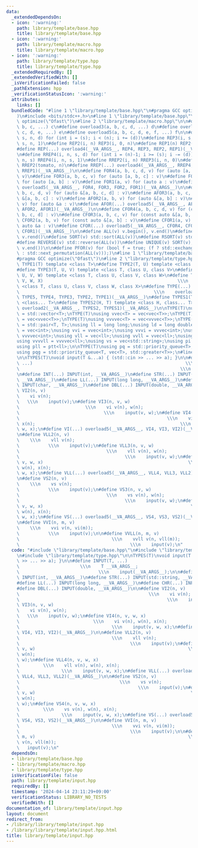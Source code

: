 ```yaml
---
data:
  _extendedDependsOn:
  - icon: ':warning:'
    path: library/template/base.hpp
    title: library/template/base.hpp
  - icon: ':warning:'
    path: library/template/macro.hpp
    title: library/template/macro.hpp
  - icon: ':warning:'
    path: library/template/type.hpp
    title: library/template/type.hpp
  _extendedRequiredBy: []
  _extendedVerifiedWith: []
  _isVerificationFailed: false
  _pathExtension: hpp
  _verificationStatusIcon: ':warning:'
  attributes:
    links: []
  bundledCode: "#line 1 \"library/template/base.hpp\"\n#pragma GCC optimize(\"Ofast\"\
    )\n#include <bits/stdc++.h>\n#line 1 \"library/template/base.hpp\"\n#pragma GCC\
    \ optimize(\"Ofast\")\n#line 2 \"library/template/macro.hpp\"\n\n#define overload2(a,\
    \ b, c, ...) c\n#define overload3(a, b, c, d, ...) d\n#define overload4(a, b,\
    \ c, d, e, ...) e\n#define overload5(a, b, c, d, e, f, ...) f\n\n#define REP4(i,\
    \ s, n, d) for (int i = (s); i < (n); i += (d))\n#define REP3(i, s, n) REP4(i,\
    \ s, n, 1)\n#define REP2(i, n) REP3(i, 0, n)\n#define REP1(n) REP2(tomato, n)\n\
    #define REP(...) overload4(__VA_ARGS__, REP4, REP3, REP2, REP1)(__VA_ARGS__)\n\
    \n#define RREP4(i, n, s, d) for (int i = (n)-1; i >= (s); i -= (d))\n#define RREP3(i,\
    \ n, s) RREP4(i, n, s, 1)\n#define RREP2(i, n) RREP3(i, n, 0)\n#define RREP1(n)\
    \ RREP2(tomato, n)\n#define RREP(...) overload4(__VA_ARGS__, RREP4, RREP3, RREP2,\
    \ RREP1)(__VA_ARGS__)\n\n#define FOR4(a, b, c, d, v) for (auto [a, b, c, d] :\
    \ v)\n#define FOR3(a, b, c, v) for (auto [a, b, c] : v)\n#define FOR2(a, b, v)\
    \ for (auto [a, b] : v)\n#define FOR1(a, v) for (auto a : v)\n#define FOR(...)\
    \ overload5(__VA_ARGS__, FOR4, FOR3, FOR2, FOR1)(__VA_ARGS__)\n\n#define AFOR4(a,\
    \ b, c, d, v) for (auto &[a, b, c, d] : v)\n#define AFOR3(a, b, c, v) for (auto\
    \ &[a, b, c] : v)\n#define AFOR2(a, b, v) for (auto &[a, b] : v)\n#define AFOR1(a,\
    \ v) for (auto &a : v)\n#define AFOR(...) overload5(__VA_ARGS__, AFOR4, AFOR3,\
    \ AFOR2, AFOR1)(__VA_ARGS__)\n\n#define CFOR4(a, b, c, d, v) for (const auto &[a,\
    \ b, c, d] : v)\n#define CFOR3(a, b, c, v) for (const auto &[a, b, c] : v)\n#define\
    \ CFOR2(a, b, v) for (const auto &[a, b] : v)\n#define CFOR1(a, v) for (const\
    \ auto &a : v)\n#define CFOR(...) overload5(__VA_ARGS__, CFOR4, CFOR3, CFOR2,\
    \ CFOR1)(__VA_ARGS__)\n\n#define ALL(v) v.begin(), v.end()\n#define RALL(v) v.rbegin(),\
    \ v.rend()\n#define SORT(v) std::sort(ALL(v))\n#define RSORT(v) std::sort(RALL(v))\n\
    #define REVERSE(v) std::reverse(ALL(v))\n#define UNIQUE(v) SORT(v), v.erase(std::unique(ALL(v)),\
    \ v.end())\n\n#define PFOR(v) for (bool f = true; (f ? std::exchange(f, false)\
    \ : std::next_permutation(ALL(v)));)\n#line 1 \"library/template/base.hpp\"\n\
    #pragma GCC optimize(\"Ofast\")\n#line 2 \"library/template/type.hpp\"\n\n#define\
    \ TYPE1(T) template <class T>\n#define TYPE2(T, U) template <class T, class U>\n\
    #define TYPE3(T, U, V) template <class T, class U, class V>\n#define TYPE4(T,\
    \ U, V, W) template <class T, class U, class V, class W>\n#define TYPE5(T, U,\
    \ V, W, X)                                                   \\\n    template\
    \ <class T, class U, class V, class W, class X>\n#define TYPE(...)           \
    \                                                   \\\n    overload5(__VA_ARGS__,\
    \ TYPE5, TYPE4, TYPE3, TYPE2, TYPE1)(__VA_ARGS__)\n#define TYPES1(T) template\
    \ <class... T>\n#define TYPES2(H, T) template <class H, class... T>\n#define TYPES(...)\
    \ overload2(__VA_ARGS__, TYPES2, TYPES1)(__VA_ARGS__)\n\nTYPE(T)\nusing vec<T>\
    \ = std::vector<T>;\nTYPE(T)\nusing vvec<T> = vec<vec<T>>;\nTYPE(T)\nusing vvvec<T>\
    \ = vec<vvec<T>>;\nTYPE(T)\nusing vvvvec<T> = vec<vvvec<T>>;\nTYPE(T)\nusing ptt<T>\
    \ = std::pair<T, T>;\nusing ll = long long;\nusing ld = long double;\nusing vi\
    \ = vec<int>;\nusing vvi = vvec<int>;\nusing vvvi = vvvec<int>;\nusing vvvvi =\
    \ vvvvec<int>;\nusing vll = vec<ll>;\nusing vvll = vvec<ll>;\nusing vvvll = vvvec<ll>;\n\
    using vvvvll = vvvvec<ll>;\nusing vs = vec<std::string>;\nusing pi = ptt<int>;\n\
    using pll = ptt<ll>;\n\nTYPE(T)\nusing pq = std::priority_queue<T>;\nTYPE(T)\n\
    using pqg = std::priority_queue<T, vec<T>, std::greater<T>>;\n#line 4 \"library/template/input.hpp\"\
    \n\nTYPES(T)\nvoid input(T &...a) { (std::cin >> ... >> a); }\n\n#define INPUT(T,\
    \ ...)                                                          \\\n    T __VA_ARGS__;\
    \                                                             \\\n    input(__VA_ARGS__);\n\
    \n#define INT(...) INPUT(int, __VA_ARGS__)\n#define STR(...) INPUT(std::string,\
    \ __VA_ARGS__)\n#define LL(...) INPUT(long long, __VA_ARGS__)\n#define CHR(...)\
    \ INPUT(char, __VA_ARGS__)\n#define DBL(...) INPUT(double, __VA_ARGS__)\n\n#define\
    \ VI2(n, v)                                                              \\\n\
    \    vi v(n);                                                                \
    \   \\\n    input(v);\n#define VI3(n, v, w)                                  \
    \                         \\\n    vi v(n), w(n);                             \
    \                                \\\n    input(v, w);\n#define VI4(n, v, w, x)\
    \                                                        \\\n    vi v(n), w(n),\
    \ x(n);                                                       \\\n    input(v,\
    \ w, x);\n#define VI(...) overload5(__VA_ARGS__, VI4, VI3, VI2)(__VA_ARGS__)\n\
    \n#define VLL2(n, v)                                                         \
    \    \\\n    vll v(n);                                                       \
    \           \\\n    input(v);\n#define VLL3(n, v, w)                         \
    \                                 \\\n    vll v(n), w(n);                    \
    \                                        \\\n    input(v, w);\n#define VLL4(n,\
    \ v, w, x)                                                       \\\n    vll v(n),\
    \ w(n), x(n);                                                      \\\n    input(v,\
    \ w, x);\n#define VLL(...) overload5(__VA_ARGS__, VLL4, VLL3, VLL2)(__VA_ARGS__)\n\
    \n#define VS2(n, v)                                                          \
    \    \\\n    vs v(n);                                                        \
    \           \\\n    input(v);\n#define VS3(n, v, w)                          \
    \                                 \\\n    vs v(n), w(n);                     \
    \                                        \\\n    input(v, w);\n#define VS4(n,\
    \ v, w, x)                                                        \\\n    vs v(n),\
    \ w(n), x(n);                                                       \\\n    input(v,\
    \ w, x);\n#define VS(...) overload5(__VA_ARGS__, VS4, VS3, VS2)(__VA_ARGS__)\n\
    \n#define VVI(n, m, v)                                                       \
    \    \\\n    vvi v(n, vi(m));                                                \
    \           \\\n    input(v);\n\n#define VVLL(n, m, v)                       \
    \                                   \\\n    vvll v(n, vll(m));               \
    \                                          \\\n    input(v);\n"
  code: "#include \"library/template/base.hpp\"\n#include \"library/template/macro.hpp\"\
    \n#include \"library/template/type.hpp\"\n\nTYPES(T)\nvoid input(T &...a) { (std::cin\
    \ >> ... >> a); }\n\n#define INPUT(T, ...)                                   \
    \                       \\\n    T __VA_ARGS__;                               \
    \                              \\\n    input(__VA_ARGS__);\n\n#define INT(...)\
    \ INPUT(int, __VA_ARGS__)\n#define STR(...) INPUT(std::string, __VA_ARGS__)\n\
    #define LL(...) INPUT(long long, __VA_ARGS__)\n#define CHR(...) INPUT(char, __VA_ARGS__)\n\
    #define DBL(...) INPUT(double, __VA_ARGS__)\n\n#define VI2(n, v)             \
    \                                                 \\\n    vi v(n);           \
    \                                                        \\\n    input(v);\n#define\
    \ VI3(n, v, w)                                                           \\\n\
    \    vi v(n), w(n);                                                          \
    \   \\\n    input(v, w);\n#define VI4(n, v, w, x)                            \
    \                            \\\n    vi v(n), w(n), x(n);                    \
    \                                   \\\n    input(v, w, x);\n#define VI(...) overload5(__VA_ARGS__,\
    \ VI4, VI3, VI2)(__VA_ARGS__)\n\n#define VLL2(n, v)                          \
    \                                   \\\n    vll v(n);                        \
    \                                          \\\n    input(v);\n#define VLL3(n,\
    \ v, w)                                                          \\\n    vll v(n),\
    \ w(n);                                                            \\\n    input(v,\
    \ w);\n#define VLL4(n, v, w, x)                                              \
    \         \\\n    vll v(n), w(n), x(n);                                      \
    \                \\\n    input(v, w, x);\n#define VLL(...) overload5(__VA_ARGS__,\
    \ VLL4, VLL3, VLL2)(__VA_ARGS__)\n\n#define VS2(n, v)                        \
    \                                      \\\n    vs v(n);                      \
    \                                             \\\n    input(v);\n#define VS3(n,\
    \ v, w)                                                           \\\n    vs v(n),\
    \ w(n);                                                             \\\n    input(v,\
    \ w);\n#define VS4(n, v, w, x)                                               \
    \         \\\n    vs v(n), w(n), x(n);                                       \
    \                \\\n    input(v, w, x);\n#define VS(...) overload5(__VA_ARGS__,\
    \ VS4, VS3, VS2)(__VA_ARGS__)\n\n#define VVI(n, m, v)                        \
    \                                   \\\n    vvi v(n, vi(m));                 \
    \                                          \\\n    input(v);\n\n#define VVLL(n,\
    \ m, v)                                                          \\\n    vvll\
    \ v(n, vll(m));                                                         \\\n \
    \   input(v);\n"
  dependsOn:
  - library/template/base.hpp
  - library/template/macro.hpp
  - library/template/type.hpp
  isVerificationFile: false
  path: library/template/input.hpp
  requiredBy: []
  timestamp: '2024-04-14 23:11:29+09:00'
  verificationStatus: LIBRARY_NO_TESTS
  verifiedWith: []
documentation_of: library/template/input.hpp
layout: document
redirect_from:
- /library/library/template/input.hpp
- /library/library/template/input.hpp.html
title: library/template/input.hpp
---
```


